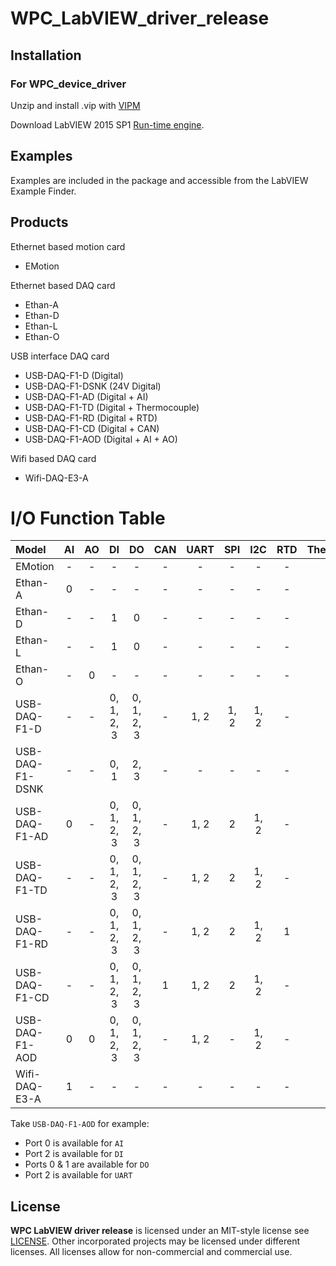 # WPC_LabVIEW_driver_release

## Installation

### For WPC_device_driver

Unzip and install .vip with [VIPM](https://www.vipm.io/download/)

Download LabVIEW 2015 SP1 [Run-time engine](https://drive.google.com/file/d/1Uj6r65KhNxvuApiqrMkZp-NWyq-Eek-k/view).  

## Examples

Examples are included in the package and accessible from the LabVIEW Example Finder.

## Products

Ethernet based motion card
- EMotion

Ethernet based DAQ card
- Ethan-A
- Ethan-D
- Ethan-L
- Ethan-O

USB interface DAQ card
- USB-DAQ-F1-D (Digital)
- USB-DAQ-F1-DSNK (24V Digital)
- USB-DAQ-F1-AD (Digital + AI)
- USB-DAQ-F1-TD (Digital + Thermocouple)
- USB-DAQ-F1-RD (Digital + RTD)
- USB-DAQ-F1-CD (Digital + CAN)
- USB-DAQ-F1-AOD (Digital + AI + AO)

Wifi based DAQ card
- Wifi-DAQ-E3-A

# I/O Function Table

| Model           | AI  | AO | DI         | DO         | CAN | UART | SPI | I2C  | RTD | Thermocouple | Motion |
|:----------------|:---:|:--:|:----------:|:----------:|:---:|:----:|:---:|:----:|:---:|:------------:|:------:|
| EMotion         | -   | -  | -          | -          |-    |-     |-    |-     | -   |-             | 0      |
| Ethan-A         | 0   | -  | -          | -          |-    |-     |-    |-     | -   |-             |-       |
| Ethan-D         | -   | -  | 1          | 0          |-    |-     |-    |-     | -   |-             |-       |
| Ethan-L         | -   | -  | 1          | 0          |-    |-     |-    |-     | -   |-             |-       |
| Ethan-O         | -   | 0  | -          | -          |-    |-     |-    |-     | -   |-             |-       |
| USB-DAQ-F1-D    | -   | -  | 0, 1, 2, 3 | 0, 1, 2, 3 |-    |1, 2  |1, 2 | 1, 2 | -   |-             |-       |
| USB-DAQ-F1-DSNK | -   | -  | 0, 1       | 2, 3       |-    |-     |-    |-     | -   |-             |-       |
| USB-DAQ-F1-AD   | 0   | -  | 0, 1, 2, 3 | 0, 1, 2, 3 |-    |1, 2  |2    | 1, 2 | -   |-             |-       |
| USB-DAQ-F1-TD   | -   | -  | 0, 1, 2, 3 | 0, 1, 2, 3 |-    |1, 2  |2    | 1, 2 | -   |1             |-       |
| USB-DAQ-F1-RD   | -   | -  | 0, 1, 2, 3 | 0, 1, 2, 3 |-    |1, 2  |2    | 1, 2 | 1   |-             |-       |
| USB-DAQ-F1-CD   | -   | -  | 0, 1, 2, 3 | 0, 1, 2, 3 |1    |1, 2  |2    | 1, 2 | -   |-             |-       |
| USB-DAQ-F1-AOD  | 0   | 0  | 0, 1, 2, 3 | 0, 1, 2, 3 |-    |1, 2  |-    | 1, 2 | -   |-             |-       |
| Wifi-DAQ-E3-A   | 1   | -  | -          | -          |-    |-     |-    |-     | -   |-             |-       |

Take `USB-DAQ-F1-AOD` for example:
- Port 0 is available for `AI`
- Port 2 is available for `DI`
- Ports 0 & 1 are available for `DO`
- Port 2 is available for `UART`
 

## License

**WPC LabVIEW driver release** is licensed under an MIT-style license see
[LICENSE](https://github.com/WPC-Systems-Ltd/WPC_LabVIEW_driver_release/blob/main/LICENSE). Other incorporated projects may be licensed under different licenses.
All licenses allow for non-commercial and commercial use.

